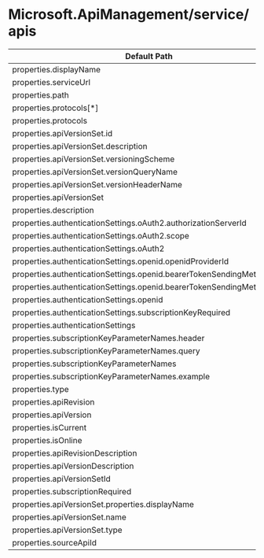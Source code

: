 # Microsoft.ApiManagement/service/apis

| Default Path | Alias |
|---|---|
| properties.displayName | Microsoft.ApiManagement/service/apis/displayName |
| properties.serviceUrl | Microsoft.ApiManagement/service/apis/serviceUrl |
| properties.path | Microsoft.ApiManagement/service/apis/path |
| properties.protocols[*] | Microsoft.ApiManagement/service/apis/protocols[*] |
| properties.protocols | Microsoft.ApiManagement/service/apis/protocols |
| properties.apiVersionSet.id | Microsoft.ApiManagement/service/apis/apiVersionSet.id |
| properties.apiVersionSet.description | Microsoft.ApiManagement/service/apis/apiVersionSet.description |
| properties.apiVersionSet.versioningScheme | Microsoft.ApiManagement/service/apis/apiVersionSet.versioningScheme |
| properties.apiVersionSet.versionQueryName | Microsoft.ApiManagement/service/apis/apiVersionSet.versionQueryName |
| properties.apiVersionSet.versionHeaderName | Microsoft.ApiManagement/service/apis/apiVersionSet.versionHeaderName |
| properties.apiVersionSet | Microsoft.ApiManagement/service/apis/apiVersionSet |
| properties.description | Microsoft.ApiManagement/service/apis/description |
| properties.authenticationSettings.oAuth2.authorizationServerId | Microsoft.ApiManagement/service/apis/authenticationSettings.oAuth2.authorizationServerId |
| properties.authenticationSettings.oAuth2.scope | Microsoft.ApiManagement/service/apis/authenticationSettings.oAuth2.scope |
| properties.authenticationSettings.oAuth2 | Microsoft.ApiManagement/service/apis/authenticationSettings.oAuth2 |
| properties.authenticationSettings.openid.openidProviderId | Microsoft.ApiManagement/service/apis/authenticationSettings.openid.openidProviderId |
| properties.authenticationSettings.openid.bearerTokenSendingMethods[*] | Microsoft.ApiManagement/service/apis/authenticationSettings.openid.bearerTokenSendingMethods[*] |
| properties.authenticationSettings.openid.bearerTokenSendingMethods | Microsoft.ApiManagement/service/apis/authenticationSettings.openid.bearerTokenSendingMethods |
| properties.authenticationSettings.openid | Microsoft.ApiManagement/service/apis/authenticationSettings.openid |
| properties.authenticationSettings.subscriptionKeyRequired | Microsoft.ApiManagement/service/apis/authenticationSettings.subscriptionKeyRequired |
| properties.authenticationSettings | Microsoft.ApiManagement/service/apis/authenticationSettings |
| properties.subscriptionKeyParameterNames.header | Microsoft.ApiManagement/service/apis/subscriptionKeyParameterNames.header |
| properties.subscriptionKeyParameterNames.query | Microsoft.ApiManagement/service/apis/subscriptionKeyParameterNames.query |
| properties.subscriptionKeyParameterNames | Microsoft.ApiManagement/service/apis/subscriptionKeyParameterNames |
| properties.subscriptionKeyParameterNames.example | Microsoft.ApiManagement/service/apis/subscriptionKeyParameterNames.example |
| properties.type | Microsoft.ApiManagement/service/apis/type |
| properties.apiRevision | Microsoft.ApiManagement/service/apis/apiRevision |
| properties.apiVersion | Microsoft.ApiManagement/service/apis/apiVersion |
| properties.isCurrent | Microsoft.ApiManagement/service/apis/isCurrent |
| properties.isOnline | Microsoft.ApiManagement/service/apis/isOnline |
| properties.apiRevisionDescription | Microsoft.ApiManagement/service/apis/apiRevisionDescription |
| properties.apiVersionDescription | Microsoft.ApiManagement/service/apis/apiVersionDescription |
| properties.apiVersionSetId | Microsoft.ApiManagement/service/apis/apiVersionSetId |
| properties.subscriptionRequired | Microsoft.ApiManagement/service/apis/subscriptionRequired |
| properties.apiVersionSet.properties.displayName | Microsoft.ApiManagement/service/apis/apiVersionSet.displayName |
| properties.apiVersionSet.name | Microsoft.ApiManagement/service/apis/apiVersionSet.name |
| properties.apiVersionSet.type | Microsoft.ApiManagement/service/apis/apiVersionSet.type |
| properties.sourceApiId | Microsoft.ApiManagement/service/apis/sourceApiId |

